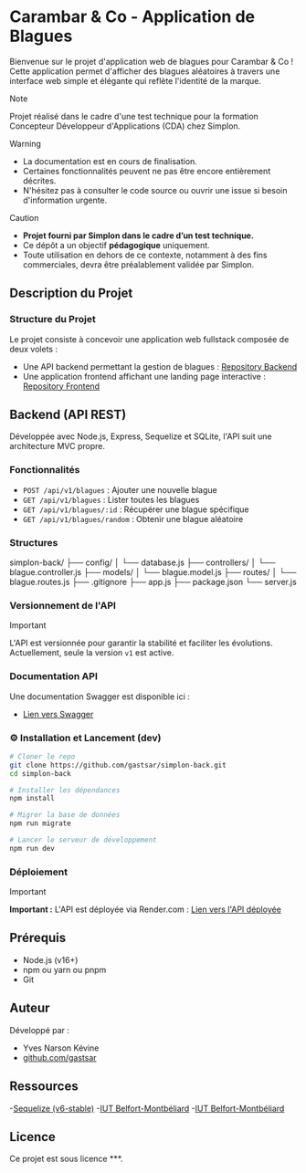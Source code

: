 
# Carambar & Co - Application de Blagues

Bienvenue sur le projet d'application web de blagues pour Carambar & Co ! Cette application permet d'afficher des blagues aléatoires à travers une interface web simple et élégante qui reflète l'identité de la marque.
> [!NOTE]
> Projet réalisé dans le cadre d'une test technique pour la formation Concepteur Développeur d'Applications (CDA) chez Simplon.


> [!WARNING]
> - La documentation est en cours de finalisation.  
> - Certaines fonctionnalités peuvent ne pas être encore entièrement décrites.
> - N'hésitez pas à consulter le code source ou ouvrir une issue si besoin d'information urgente.

> [!CAUTION]
> - **Projet fourni par Simplon dans le cadre d’un test technique.**  
> - Ce dépôt a un objectif **pédagogique** uniquement.  
> - Toute utilisation en dehors de ce contexte, notamment à des fins commerciales, devra être préalablement validée par Simplon.


##  Description du Projet

###  Structure du Projet
Le projet consiste à concevoir une application web fullstack composée de deux volets :
- Une API backend permettant la gestion de blagues : [Repository Backend](https://github.com/gastsar/simplon-back.git)
- Une application frontend affichant une landing page interactive : [Repository Frontend](https://github.com/gastsar/simplon-front.git)
##  Backend (API REST)

Développée avec Node.js, Express, Sequelize et SQLite, l'API suit une architecture MVC propre.

###  Fonctionnalités

- `POST /api/v1/blagues` : Ajouter une nouvelle blague
- `GET /api/v1/blagues` : Lister toutes les blagues  
- `GET /api/v1/blagues/:id` : Récupérer une blague spécifique
- `GET /api/v1/blagues/random` : Obtenir une blague aléatoire

###  Structures

simplon-back/
├── config/
│   └── database.js
├── controllers/
│   └── blague.controller.js
├── models/
│   └── blague.model.js
├── routes/
│   └── blague.routes.js
├── .gitignore
├── app.js
├── package.json
└── server.js

###  Versionnement de l'API

> [!IMPORTANT]
> L'API est versionnée pour garantir la stabilité et faciliter les évolutions.  
> Actuellement, seule la version `v1` est active.

###  Documentation API

Une documentation Swagger est disponible ici :
- [Lien vers Swagger](#)

### ⚙ Installation et Lancement (dev)

```bash
# Cloner le repo
git clone https://github.com/gastsar/simplon-back.git
cd simplon-back

# Installer les dépendances
npm install

# Migrer la base de données
npm run migrate

# Lancer le serveur de développement
npm run dev
```

###  Déploiement
> [!IMPORTANT]
> **Important :** L'API est déployée via Render.com :
> [Lien vers l'API déployée](#)

##  Prérequis

- Node.js (v16+)
- npm ou yarn ou pnpm
- Git

##  Auteur

Développé par :
- Yves Narson Kévine
- [github.com/gastsar](https://github.com/gastsar)

## Ressources

-[Sequelize (v6-stable)](https://sequelize.org/docs/v6/)
-[IUT Belfort-Montbéliard](https://cours-info.iut-bm.univ-fcomte.fr/upload/supports/S3/web/cot%20serveur/R307/Introduction%20a%20Sequelize%20ORM.pdf)
-[IUT Belfort-Montbéliard](https://cours-info.iut-bm.univ-fcomte.fr/upload/supports/S3/web/cot%20serveur/R307/Introduction%20Sequelize%20et%20ORM%20dans%20Node.js.pdf)

##  Licence

Ce projet est sous licence ***.

